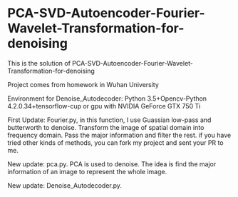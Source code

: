 # PCA-SVD-Autoencoder-Fourier-Wavelet-Transformation-for-denoising
This is the solution of PCA-SVD-Autoencoder-Fourier-Wavelet-Transformation-for-denoising

Project comes from homework in Wuhan University

Environment for Denoise_Autodecoder: Python 3.5+Opencv-Python 4.2.0.34+tensorflow-cup or gpu with NVIDIA GeForce GTX 750 Ti

First Update:
Fourier.py, in this function, I use Guassian low-pass and butterworth to denoise.
Transform the image of spatial domain into frequency domain. Pass the major information and filter the rest. 
if you have tried other kinds of methods, you can fork my project and sent your PR to me.

New update:
pca.py. PCA is used to denoise. The idea is find the major information of an image to represent the whole image. 

New update:
Denoise_Autodecoder.py. 
